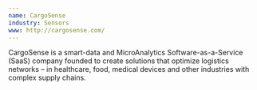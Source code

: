 ```yaml
---
name: CargoSense
industry: Sensors
www: http://cargosense.com/
---
```

CargoSense is a smart-data and MicroAnalytics Software-as-a-Service (SaaS) company founded to create solutions that optimize logistics networks – in healthcare, food, medical devices and other industries with complex supply chains.
